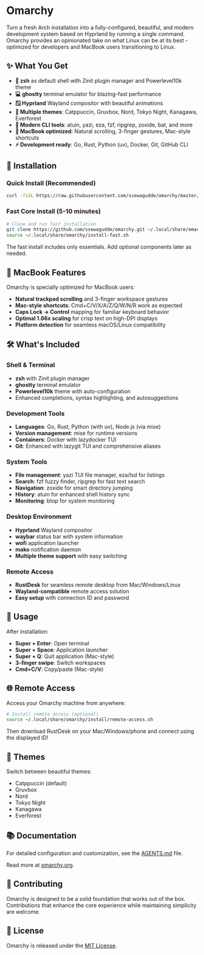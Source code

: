 # Omarchy

Turn a fresh Arch installation into a fully-configured, beautiful, and modern development system based on Hyprland by running a single command. Omarchy provides an opinionated take on what Linux can be at its best - optimized for developers and MacBook users transitioning to Linux.

## ✨ What You Get

- **🐚 zsh** as default shell with Zinit plugin manager and Powerlevel10k theme
- **💻 ghostty** terminal emulator for blazing-fast performance
- **🪟 Hyprland** Wayland compositor with beautiful animations
- **🎨 Multiple themes**: Catppuccin, Gruvbox, Nord, Tokyo Night, Kanagawa, Everforest
- **🔧 Modern CLI tools**: atuin, yazi, eza, fzf, ripgrep, zoxide, bat, and more
- **🍎 MacBook optimized**: Natural scrolling, 3-finger gestures, Mac-style shortcuts
- **⚡ Development ready**: Go, Rust, Python (uv), Docker, Git, GitHub CLI

## 🚀 Installation

### Quick Install (Recommended)
```bash
curl -fsSL https://raw.githubusercontent.com/ssewagudde/omarchy/master/boot.sh | bash
```

### Fast Core Install (5-10 minutes)
```bash
# Clone and run fast installation
git clone https://github.com/ssewagudde/omarchy.git ~/.local/share/omarchy
source ~/.local/share/omarchy/install-fast.sh
```

The fast install includes only essentials. Add optional components later as needed.

## 🍎 MacBook Features

Omarchy is specially optimized for MacBook users:

- **Natural trackpad scrolling** and 3-finger workspace gestures
- **Mac-style shortcuts**: Cmd+C/V/X/A/Z/Q/W/N/R work as expected
- **Caps Lock → Control** mapping for familiar keyboard behavior
- **Optimal 1.66x scaling** for crisp text on high-DPI displays
- **Platform detection** for seamless macOS/Linux compatibility

## 🛠️ What's Included

### Shell & Terminal
- **zsh** with Zinit plugin manager
- **ghostty** terminal emulator
- **Powerlevel10k** theme with auto-configuration
- Enhanced completions, syntax highlighting, and autosuggestions

### Development Tools
- **Languages**: Go, Rust, Python (with uv), Node.js (via mise)
- **Version management**: mise for runtime versions
- **Containers**: Docker with lazydocker TUI
- **Git**: Enhanced with lazygit TUI and comprehensive aliases

### System Tools
- **File management**: yazi TUI file manager, eza/lsd for listings
- **Search**: fzf fuzzy finder, ripgrep for fast text search
- **Navigation**: zoxide for smart directory jumping
- **History**: atuin for enhanced shell history sync
- **Monitoring**: btop for system monitoring

### Desktop Environment
- **Hyprland** Wayland compositor
- **waybar** status bar with system information
- **wofi** application launcher
- **mako** notification daemon
- **Multiple theme support** with easy switching

### Remote Access
- **RustDesk** for seamless remote desktop from Mac/Windows/Linux
- **Wayland-compatible** remote access solution
- **Easy setup** with connection ID and password

## 📖 Usage

After installation:
- **Super + Enter**: Open terminal
- **Super + Space**: Application launcher
- **Super + Q**: Quit application (Mac-style)
- **3-finger swipe**: Switch workspaces
- **Cmd+C/V**: Copy/paste (Mac-style)

## 🌐 Remote Access

Access your Omarchy machine from anywhere:

```bash
# Install remote access (optional)
source ~/.local/share/omarchy/install/remote-access.sh
```

Then download RustDesk on your Mac/Windows/phone and connect using the displayed ID!

## 🎨 Themes

Switch between beautiful themes:
- Catppuccin (default)
- Gruvbox
- Nord
- Tokyo Night
- Kanagawa
- Everforest

## 📚 Documentation

For detailed configuration and customization, see the [AGENTS.md](AGENTS.md) file.

Read more at [omarchy.org](https://omarchy.org).

## 🤝 Contributing

Omarchy is designed to be a solid foundation that works out of the box. Contributions that enhance the core experience while maintaining simplicity are welcome.

## 📄 License

Omarchy is released under the [MIT License](https://opensource.org/licenses/MIT).

